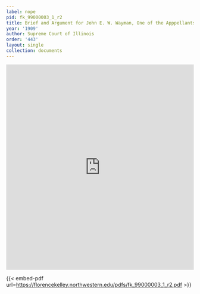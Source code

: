 ```yaml
---
label: nope
pid: fk_99000003_1_r2
title: Brief and Argument for John E. W. Wayman, One of the Apppellants
year: '1909'
author: Supreme Court of Illinois
order: '443'
layout: single
collection: documents
---
```

<iframe src="https://northwestern.app.box.com/embed/s/fj9qe3bw25wrwkh1z0o2gep3r96gxxct?sortColumn=date&view=list" width="100%" height="550" frameborder="0" allowfullscreen webkitallowfullscreen msallowfullscreen></iframe>


{{< embed-pdf url=https://florencekelley.northwestern.edu/pdfs/fk_99000003_1_r2.pdf >}}